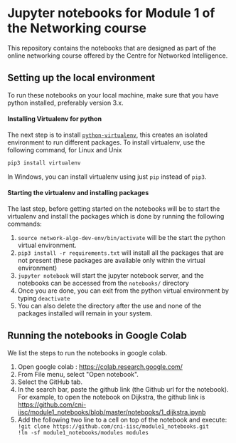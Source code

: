 # Jupyter notebooks for Module 1 of the Networking course
This repository contains the notebooks that are designed as part of the online networking course offered by the Centre for Networked Intelligence.
 
## Setting up the local environment
To run these notebooks on your local machine, make sure that you have python installed, preferably version 3.x.

#### Installing Virtualenv for python
The next step is to install [`python-virtualenv`](https://docs.python-guide.org/dev/virtualenvs/), this creates an isolated environment to run different packages.  To install virtualenv, use the following command, for Linux and Unix

```bash
pip3 install virtualenv
```

In Windows, you can install virtualenv using just `pip` instead of `pip3`.

#### Starting the virtualenv and installing packages
The last step, before getting started on the notebooks will be to start the virtualenv and install the packages which is done by running the following commands:
  1. `source network-algo-dev-env/bin/activate` will be the start the python virtual environment.
  2. `pip3 install -r requirements.txt` will install all the packages that are not present (these packages are available only within the virtual environment)
  3. `jupyter notebook` will start the jupyter notebook server, and the notebooks can be accessed from the `notebooks/` directory
  4. Once you are done, you can exit from the python virtual environment by typing `deactivate` 
  5. You can also delete the directory after the use and none of the packages installed will remain in your system.
  
## Running the notebooks in Google Colab
We list the steps to run the notebooks in google colab.
 1. Open google colab : https://colab.research.google.com/
 2. From File menu, select "Open notebook".
 3. Select the GitHub tab.
 4. In the search bar, paste the github link (the Github url for the notebook). For example, to open the notebook on Dijkstra, the github link is https://github.com/cni-iisc/module1_notebooks/blob/master/notebooks/1_dijkstra.ipynb
 5. Add the following two line to a cell on top of the notebook and execute:
           ``` 
           !git clone https://github.com/cni-iisc/module1_notebooks.git           
           !ln -sf module1_notebooks/modules modules
           ```
  
